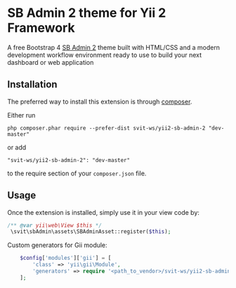 SB Admin 2 theme for Yii 2 Framework
====================================
A free Bootstrap 4 [SB Admin 2](https://github.com/BlackrockDigital/startbootstrap-sb-admin-2) theme built with HTML/CSS and a modern development workflow environment ready to use to build your next dashboard or web application

Installation
------------

The preferred way to install this extension is through [composer](http://getcomposer.org/download/).

Either run

```
php composer.phar require --prefer-dist svit-ws/yii2-sb-admin-2 "dev-master"
```

or add

```
"svit-ws/yii2-sb-admin-2": "dev-master"
```

to the require section of your `composer.json` file.


Usage
-----

Once the extension is installed, simply use it in your view code by:

```php
/** @var yii\web\View $this */
 \svit\sbAdmin\assets\SBAdminAsset::register($this); 
```

Custom generators for Gii module:

```php
    $config['modules']['gii'] = [
        'class' => 'yii\gii\Module',
        'generators' => require '<path_to_vendor>/svit-ws/yii2-sb-admin-2/generators/config.php',
    ];
```
